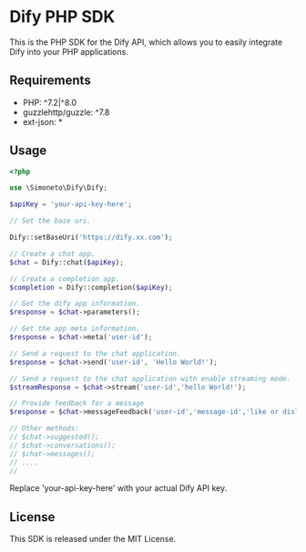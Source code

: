 # Dify PHP SDK

This is the PHP SDK for the Dify API, which allows you to easily integrate Dify into your PHP applications.

## Requirements
- PHP: ^7.2|^8.0
- guzzlehttp/guzzle: ^7.8
- ext-json: *

## Usage

```php
<?php

use \Simoneto\Dify\Dify;

$apiKey = 'your-api-key-here';

// Set the base uri.

Dify::setBaseUri('https://dify.xx.com');

// Create a chat app.
$chat = Dify::chat($apiKey);

// Create a completion app.
$completion = Dify::completion($apiKey);

// Get the dify app information.
$response = $chat->parameters();

// Get the app meta information.
$response = $chat->meta('user-id');

// Send a request to the chat application.
$response = $chat->send('user-id', 'Hello World!');

// Send a request to the chat application with enable streaming mode.
$streamResponse = $chat->stream('user-id','hello World!');

// Provide feedback for a message
$response = $chat->messageFeedback('user-id','message-id','like or dislike');

// Other methods:
// $chat->suggested();
// $chat->conversations();
// $chat->messages();
// ....
// 

```

Replace 'your-api-key-here' with your actual Dify API key.


## License

This SDK is released under the MIT License.
